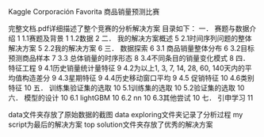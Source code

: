 Kaggle Corporación Favorita 商品销量预测比赛

完整文档.pdf详细描述了整个竞赛的分析解决方案
目录如下：
一．	赛题与数据介绍	1
1.1赛题及背景	1
1.2数据	2
二．	我的解决方案概述	5
2.1时间序列问题的整体解决方案	5
2.2我的解决方案	6
三．	数据探索	6
3.1 商品销量整体分布	6
3.2目标预测商品样本	7
3.3 总体销量的时序形态	8
3.4不同条目的销量变化模式	8
四．	特征工程	9
4.1历史销量统计量特征	9
4.2为以上1, 3, 7, 14, 28, 60, 140天内的平均值构造差分	9
4.3星期特征	9
4.4历史移动窗口平均	9
4.5 促销特征	10
4.6类别特征	10
五．	训练集验证集的选取	10
5.1训练集的选取	10
5.2验证集的选取	10
六．	模型的设计	10
6.1 lightGBM	10
6.2 nn	10
6.3其他尝试	10
七．	引申学习	11

data文件夹存放了原始数据的截图
data exploring文件夹记录了分析过程
my script为最后的解决方案
top solution文件夹存放了优秀的解决方案
